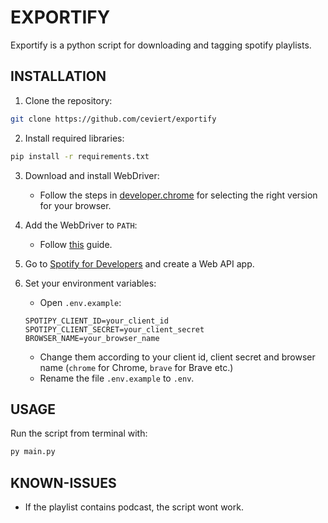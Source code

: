 # EXPORTIFY

Exportify is a python script for downloading and tagging spotify playlists.

## INSTALLATION

1. Clone the repository:
```bash
git clone https://github.com/ceviert/exportify
```

2. Install required libraries:
```bash
pip install -r requirements.txt
```

3. Download and install WebDriver:
    - Follow the steps in [developer.chrome](https://developer.chrome.com/docs/chromedriver/downloads) for selecting the right version for your browser.

4. Add the WebDriver to `PATH`:
    - Follow [this](https://gist.github.com/ScribbleGhost/752ec213b57eef5f232053e04f9d0d54) guide.

5. Go to [Spotify for Developers](https://developer.spotify.com/documentation/web-api) and create a Web API app.

6. Set your environment variables:
    - Open `.env.example`:
    ```env
    SPOTIPY_CLIENT_ID=your_client_id
    SPOTIPY_CLIENT_SECRET=your_client_secret
    BROWSER_NAME=your_browser_name
    ```
    - Change them according to your client id, client secret and browser name (`chrome` for Chrome, `brave` for Brave etc.)
    - Rename the file `.env.example` to `.env`.

## USAGE

Run the script from terminal with:
```bash
py main.py
```

## KNOWN-ISSUES

- If the playlist contains podcast, the script wont work.
